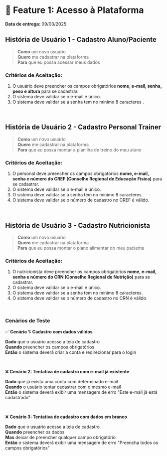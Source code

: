 # 📌 Feature 1: Acesso à Plataforma
**Data de entrega:** 09/03/2025

## História de Usuário 1 - Cadastro Aluno/Paciente
> **Como** um novo usuário <br>
> **Quero** me cadastrar na plataforma <br>
> **Para** que eu possa acessar meus dados

### Critérios de Aceitação:
1. O usuário deve preencher os campos obrigatórios **nome, e-mail, senha, peso e altura** para se cadastrar.
2. O sistema deve validar se o e-mail é único.
3. O sistema deve validar se a senha tem no mínimo 8 caracteres .

<br>

## História de Usuário 2 - Cadastro Personal Trainer
> **Como** um novo usuário <br>
> **Quero** me cadastrar na plataforma <br>
> **Para** que eu possa montar a planilha de treino do meu aluno

### Critérios de Aceitação:
1. O personal deve preencher os campos obrigatórios **nome, e-mail, senha e número do CREF (Conselho Regional de Educação Física)** para se cadastrar.
2. O sistema deve validar se o e-mail é único.
3. O sistema deve validar se a senha tem no mínimo 8 caracteres.
4. O sistema deve validar se o número de cadastro no CREF é válido.

<br>

## História de Usuário 3 - Cadastro Nutricionista
> **Como** um novo usuário <br>
> **Quero** me cadastrar na plataforma <br>
> **Para** que eu possa montar o plano alimentar do meu paciente

### Critérios de Aceitação:
1. O nutricionista deve preencher os campos obrigatórios **nome, e-mail, senha e número do CRN (Conselho Regional de Nutrição)** para se cadastrar.
2. O sistema deve validar se o e-mail é único.
3. O sistema deve validar se a senha tem no mínimo 8 caracteres.
4. O sistema deve validar se o número de cadastro no CRN é válido.


<br>


### Cenários de Teste
✅ **Cenário 1: Cadastro com dados válidos** 

**Dado** que o usuário acesse a tela de cadastro <br>
**Quando** preencher os campos obrigatórios <br>
**Então** o sistema deverá criar a conta e redirecionar para o login 

<br>

❌ **Cenário 2: Tentativa de cadastro com e-mail já existente** <br>

**Dado** que já exista uma conta com determinado e-mail <br>
**Quando** o usuário tentar cadastrar com o mesmo e-mail <br>
**Então** o sistema deverá exibir uma mensagem de erro "Este e-mail já está cadastrado" 

<br>

❌ **Cenário 3: Tentativa de cadastro com dados em branco** <br>

**Dado** que o usuário acesse a tela de cadastro <br>
**Quando** preencher os dados <br>
**Mas** deixar de preencher qualquer campo obrigatório <br>
**Então** o sistema deverá exibir uma mensagem de erro "Preencha todos os campos obrigatórios"
